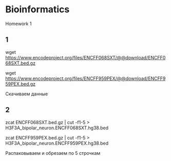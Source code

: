# Bioinformatics
Homework 1

## 1

wget https://www.encodeproject.org/files/ENCFF068SXT/@@download/ENCFF068SXT.bed.gz

wget https://www.encodeproject.org/files/ENCFF959PEX/@@download/ENCFF959PEX.bed.gz

Скачиваем данные

## 2

zcat ENCFF068SXT.bed.gz | cut -f1-5 > H3F3A_bipolar_neuron.ENCFF068SXT.hg38.bed

zcat ENCFF959PEX.bed.gz | cut -f1-5 > H3F3A_bipolar_neuron.ENCFF959PEX.hg38.bed

Распаковываем и обрезаем по 5 строчкам

